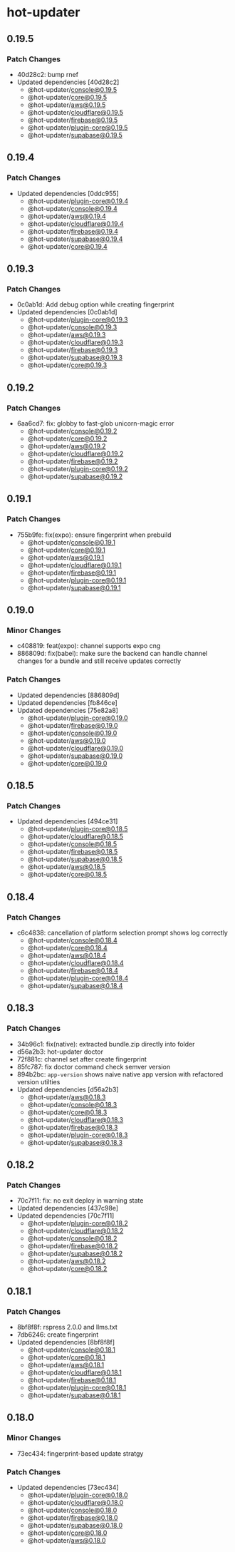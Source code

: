 # hot-updater

## 0.19.5

### Patch Changes

- 40d28c2: bump rnef
- Updated dependencies [40d28c2]
  - @hot-updater/console@0.19.5
  - @hot-updater/core@0.19.5
  - @hot-updater/aws@0.19.5
  - @hot-updater/cloudflare@0.19.5
  - @hot-updater/firebase@0.19.5
  - @hot-updater/plugin-core@0.19.5
  - @hot-updater/supabase@0.19.5

## 0.19.4

### Patch Changes

- Updated dependencies [0ddc955]
  - @hot-updater/plugin-core@0.19.4
  - @hot-updater/console@0.19.4
  - @hot-updater/aws@0.19.4
  - @hot-updater/cloudflare@0.19.4
  - @hot-updater/firebase@0.19.4
  - @hot-updater/supabase@0.19.4
  - @hot-updater/core@0.19.4

## 0.19.3

### Patch Changes

- 0c0ab1d: Add debug option while creating fingerprint
- Updated dependencies [0c0ab1d]
  - @hot-updater/plugin-core@0.19.3
  - @hot-updater/console@0.19.3
  - @hot-updater/aws@0.19.3
  - @hot-updater/cloudflare@0.19.3
  - @hot-updater/firebase@0.19.3
  - @hot-updater/supabase@0.19.3
  - @hot-updater/core@0.19.3

## 0.19.2

### Patch Changes

- 6aa6cd7: fix: globby to fast-glob unicorn-magic error
  - @hot-updater/console@0.19.2
  - @hot-updater/core@0.19.2
  - @hot-updater/aws@0.19.2
  - @hot-updater/cloudflare@0.19.2
  - @hot-updater/firebase@0.19.2
  - @hot-updater/plugin-core@0.19.2
  - @hot-updater/supabase@0.19.2

## 0.19.1

### Patch Changes

- 755b9fe: fix(expo): ensure fingerprint when prebuild
  - @hot-updater/console@0.19.1
  - @hot-updater/core@0.19.1
  - @hot-updater/aws@0.19.1
  - @hot-updater/cloudflare@0.19.1
  - @hot-updater/firebase@0.19.1
  - @hot-updater/plugin-core@0.19.1
  - @hot-updater/supabase@0.19.1

## 0.19.0

### Minor Changes

- c408819: feat(expo): channel supports expo cng
- 886809d: fix(babel): make sure the backend can handle channel changes for a bundle and still receive updates correctly

### Patch Changes

- Updated dependencies [886809d]
- Updated dependencies [fb846ce]
- Updated dependencies [75e82a8]
  - @hot-updater/plugin-core@0.19.0
  - @hot-updater/firebase@0.19.0
  - @hot-updater/console@0.19.0
  - @hot-updater/aws@0.19.0
  - @hot-updater/cloudflare@0.19.0
  - @hot-updater/supabase@0.19.0
  - @hot-updater/core@0.19.0

## 0.18.5

### Patch Changes

- Updated dependencies [494ce31]
  - @hot-updater/plugin-core@0.18.5
  - @hot-updater/cloudflare@0.18.5
  - @hot-updater/console@0.18.5
  - @hot-updater/firebase@0.18.5
  - @hot-updater/supabase@0.18.5
  - @hot-updater/aws@0.18.5
  - @hot-updater/core@0.18.5

## 0.18.4

### Patch Changes

- c6c4838: cancellation of platform selection prompt shows log correctly
  - @hot-updater/console@0.18.4
  - @hot-updater/core@0.18.4
  - @hot-updater/aws@0.18.4
  - @hot-updater/cloudflare@0.18.4
  - @hot-updater/firebase@0.18.4
  - @hot-updater/plugin-core@0.18.4
  - @hot-updater/supabase@0.18.4

## 0.18.3

### Patch Changes

- 34b96c1: fix(native): extracted bundle.zip directly into folder
- d56a2b3: hot-updater doctor
- 72f881c: channel set <channel> after create fingerprint
- 85fc787: fix doctor command check semver version
- 894b2bc: `app-version` shows naive native app version with refactored version utilties
- Updated dependencies [d56a2b3]
  - @hot-updater/aws@0.18.3
  - @hot-updater/console@0.18.3
  - @hot-updater/core@0.18.3
  - @hot-updater/cloudflare@0.18.3
  - @hot-updater/firebase@0.18.3
  - @hot-updater/plugin-core@0.18.3
  - @hot-updater/supabase@0.18.3

## 0.18.2

### Patch Changes

- 70c7f11: fix: no exit deploy in warning state
- Updated dependencies [437c98e]
- Updated dependencies [70c7f11]
  - @hot-updater/plugin-core@0.18.2
  - @hot-updater/cloudflare@0.18.2
  - @hot-updater/console@0.18.2
  - @hot-updater/firebase@0.18.2
  - @hot-updater/supabase@0.18.2
  - @hot-updater/aws@0.18.2
  - @hot-updater/core@0.18.2

## 0.18.1

### Patch Changes

- 8bf8f8f: rspress 2.0.0 and llms.txt
- 7db6246: create fingerprint
- Updated dependencies [8bf8f8f]
  - @hot-updater/console@0.18.1
  - @hot-updater/core@0.18.1
  - @hot-updater/aws@0.18.1
  - @hot-updater/cloudflare@0.18.1
  - @hot-updater/firebase@0.18.1
  - @hot-updater/plugin-core@0.18.1
  - @hot-updater/supabase@0.18.1

## 0.18.0

### Minor Changes

- 73ec434: fingerprint-based update stratgy

### Patch Changes

- Updated dependencies [73ec434]
  - @hot-updater/plugin-core@0.18.0
  - @hot-updater/cloudflare@0.18.0
  - @hot-updater/console@0.18.0
  - @hot-updater/firebase@0.18.0
  - @hot-updater/supabase@0.18.0
  - @hot-updater/core@0.18.0
  - @hot-updater/aws@0.18.0
